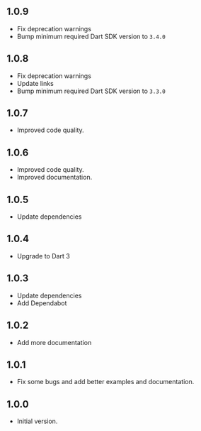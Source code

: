 ## 1.0.9

- Fix deprecation warnings
- Bump minimum required Dart SDK version to `3.4.0`

## 1.0.8

- Fix deprecation warnings
- Update links
- Bump minimum required Dart SDK version to `3.3.0`

## 1.0.7

- Improved code quality.

## 1.0.6

- Improved code quality.
- Improved documentation.

## 1.0.5

- Update dependencies

## 1.0.4

- Upgrade to Dart 3

## 1.0.3

- Update dependencies
- Add Dependabot

## 1.0.2

- Add more documentation

## 1.0.1

- Fix some bugs and add better examples and documentation.

## 1.0.0

- Initial version.
